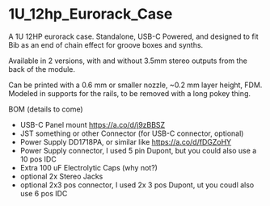 # 1U_12hp_Eurorack_Case
A 1U 12HP eurorack case. Standalone, USB-C Powered, and designed to fit Bib as an end of chain effect for groove boxes and synths.

Available in 2 versions, with and without 3.5mm stereo outputs from the back of the module.

Can be printed with a 0.6 mm or smaller nozzle, ~0.2 mm layer height, FDM. Modeled in supports for the rails, to be removed with a long pokey thing.

BOM (details to come)
- USB-C Panel mount https://a.co/d/j9zBBSZ
- JST something or other Connector (for USB-C connector, optional)
- Power Supply DD1718PA, or similar like https://a.co/d/fDGZoHY
- Power Supply connector, I used 5 pin Dupont, but you could also use a 10 pos IDC
- Extra 100 uF Electrolytic Caps (why not?)
- optional 2x Stereo Jacks 
- optional 2x3 pos connector, I used 2x 3 pos Dupont, ut you coudl also use 6 pos IDC 
